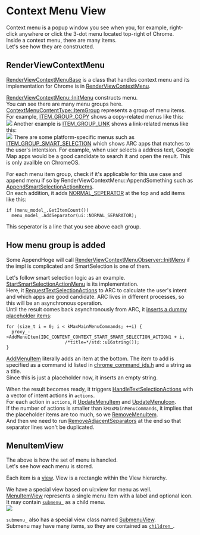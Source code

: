 # Context Menu View

Context menu is a popup window you see when you, for example, right-click anywhere or click the 3-dot menu located top-right of Chrome.  
Inside a context menu, there are many items.  
Let's see how they are constructed.

## RenderViewContextMenu
[RenderViewContextMenuBase](https://source.chromium.org/chromium/chromium/src/+/refs/heads/main:components/renderer_context_menu/render_view_context_menu_base.h) is a class that handles context menu and its implementation for Chrome is in [RenderViewContextMenu](https://source.chromium.org/chromium/chromium/src/+/refs/heads/main:chrome/browser/renderer_context_menu/render_view_context_menu.cc).  

[RenderViewContextMenu::InitMenu](https://source.chromium.org/chromium/chromium/src/+/refs/heads/main:chrome/browser/renderer_context_menu/render_view_context_menu.cc;l=1009;drc=4e8e81f6eeb6969973f3ec97132d80339b92d227) constructs menu.  
You can see there are many menu groups here.  
[ContextMenuContentType::ItemGroup](https://source.chromium.org/chromium/chromium/src/+/refs/heads/main:components/renderer_context_menu/context_menu_content_type.h;l=25-51;drc=4e8e81f6eeb6969973f3ec97132d80339b92d227) represents a group of menu items.  
For example, [ITEM_GROUP_COPY](https://source.chromium.org/chromium/chromium/src/+/refs/heads/main:components/renderer_context_menu/context_menu_content_type.h;l=39;drc=4e8e81f6eeb6969973f3ec97132d80339b92d227) shows a copy-related menus like this:  
![](https://hackmd.io/_uploads/r1hiQsXs3.png)
Another example is [ITEM_GROUP_LINK](https://source.chromium.org/chromium/chromium/src/+/refs/heads/main:components/renderer_context_menu/context_menu_content_type.h;l=29;drc=4e8e81f6eeb6969973f3ec97132d80339b92d227) shows a link-related menus like this:   
![](https://hackmd.io/_uploads/ry-7fiXjh.png)
There are some platform-specific menus such as [ITEM_GROUP_SMART_SELECTION](https://source.chromium.org/chromium/chromium/src/+/refs/heads/main:components/renderer_context_menu/context_menu_content_type.h;l=30;drc=4e8e81f6eeb6969973f3ec97132d80339b92d227) which shows ARC apps that matches to the user's intentsion. For example, when user selects a address text, Google Map apps would be a good candidate to search it and open the result. This is only availble on ChromeOS.  

For each menu item group, check if it's applicable for this use case and append menu if so by RenderViewContextMenu::AppendSomething such as [AppendSmartSelectionActionItems](https://source.chromium.org/chromium/chromium/src/+/refs/heads/main:chrome/browser/renderer_context_menu/render_view_context_menu.cc;l=1733;drc=4e8e81f6eeb6969973f3ec97132d80339b92d227).  
On each addition, it adds [NORMAL_SEPERATOR](https://source.chromium.org/chromium/chromium/src/+/refs/heads/main:ui/base/models/menu_separator_types.h;l=13;drc=4e8e81f6eeb6969973f3ec97132d80339b92d227) at the top and add items like this:  
```cpp=
if (menu_model_.GetItemCount())
  menu_model_.AddSeparator(ui::NORMAL_SEPARATOR);
```
This seperator is a line that you see above each group.

## How menu group is added
Some AppendHoge will call [RenderViewContextMenuObserver::InitMenu](https://source.chromium.org/chromium/chromium/src/+/refs/heads/main:ui/base/models/menu_separator_types.h;l=13;drc=4e8e81f6eeb6969973f3ec97132d80339b92d227) if the impl is complicated and SmartSelection is one of them.  

Let's follow smart selection logic as an example.  
[StartSmartSelectionActionMenu](https://source.chromium.org/chromium/chromium/src/+/refs/heads/main:chrome/browser/chromeos/arc/start_smart_selection_action_menu.cc;l=75;drc=4e8e81f6eeb6969973f3ec97132d80339b92d227) is its implementation.  
Here, it [RequestTextSelectionActions](https://source.chromium.org/chromium/chromium/src/+/refs/heads/main:chrome/browser/chromeos/arc/start_smart_selection_action_menu.cc;l=105;drc=4e8e81f6eeb6969973f3ec97132d80339b92d227) to ARC to calculate the user's intent and which apps are good candidate. ARC lives in different processes, so this will be an asynchronous operation.  
Until the result comes back asynchronously from ARC, it [inserts a dummy placeholder items](https://source.chromium.org/chromium/chromium/src/+/refs/heads/main:chrome/browser/chromeos/arc/start_smart_selection_action_menu.cc;l=118-121;drc=4e8e81f6eeb6969973f3ec97132d80339b92d227):  
```cpp=
for (size_t i = 0; i < kMaxMainMenuCommands; ++i) {
  proxy_->AddMenuItem(IDC_CONTENT_CONTEXT_START_SMART_SELECTION_ACTION1 + i,
                      /*title=*/std::u16string());
}
```
[AddMenuItem](https://source.chromium.org/chromium/chromium/src/+/refs/heads/main:components/renderer_context_menu/render_view_context_menu_base.cc;l=210;drc=4e8e81f6eeb6969973f3ec97132d80339b92d227) literally adds an item at the bottom. The item to add is specified as a command id listed in [chrome_command_ids.h](https://source.chromium.org/chromium/chromium/src/+/refs/heads/main:chrome/app/chrome_command_ids.h;l=478;drc=4e8e81f6eeb6969973f3ec97132d80339b92d227) and a string as a title.  
Since this is just a placeholder now, it inserts an empty string.  

When the result becomes ready, it triggers [HandleTextSelectionActions](https://source.chromium.org/chromium/chromium/src/+/refs/heads/main:chrome/browser/chromeos/arc/start_smart_selection_action_menu.cc;l=173;drc=4e8e81f6eeb6969973f3ec97132d80339b92d227) with a vector of intent actions in `actions`.  
For each action in `actions`, it [UpdateMenuItem](https://source.chromium.org/chromium/chromium/src/+/refs/heads/main:components/renderer_context_menu/render_view_context_menu_proxy.h;l=97;drc=4e8e81f6eeb6969973f3ec97132d80339b92d227) and [UpdateMenuIcon](https://source.chromium.org/chromium/chromium/src/+/refs/heads/main:components/renderer_context_menu/render_view_context_menu_proxy.h;l=103;drc=4e8e81f6eeb6969973f3ec97132d80339b92d227).  
If the number of actions is smaller than `kMaxMainMenuCommands`, it implies that the placeholder items are too much, so we [RemoveMenuItem](https://source.chromium.org/chromium/chromium/src/+/refs/heads/main:components/renderer_context_menu/render_view_context_menu_proxy.h;l=106;drc=4e8e81f6eeb6969973f3ec97132d80339b92d227).  
And then we need to run [RemoveAdjacentSeparators](https://source.chromium.org/chromium/chromium/src/+/refs/heads/main:components/renderer_context_menu/render_view_context_menu_base.cc;l=291;drc=4e8e81f6eeb6969973f3ec97132d80339b92d227) at the end so that separator lines won't be duplicated.  

## MenuItemView
The above is how the set of menu is handled.  
Let's see how each menu is stored.

Each item is a [view](https://source.chromium.org/chromium/chromium/src/+/refs/heads/main:ui/views/view.h). View is a rectangle within the View hierarchy.  

We have a special view based on ui::view for menu as well.  
[MenuItemView](https://source.chromium.org/chromium/chromium/src/+/refs/heads/main:ui/views/controls/menu/menu_item_view.h;l=78;drc=4e8e81f6eeb6969973f3ec97132d80339b92d227) represents a single menu item with a label and optional icon.  
It may contain [`submenu_`](https://source.chromium.org/chromium/chromium/src/+/refs/heads/main:ui/views/controls/menu/menu_item_view.h;l=626;drc=4e8e81f6eeb6969973f3ec97132d80339b92d227) as a child menu.  
![](https://hackmd.io/_uploads/BJOUujmj3.png)

`submenu_` also has a special view class named [SubmenuView](https://source.chromium.org/chromium/chromium/src/+/refs/heads/main:ui/views/controls/menu/submenu_view.h;l=50;drc=4e8e81f6eeb6969973f3ec97132d80339b92d227).  
Submenu may have many items, so they are contained as [`children_`](https://source.chromium.org/chromium/chromium/src/+/refs/heads/main:ui/views/view.h;l=2197;drc=4e8e81f6eeb6969973f3ec97132d80339b92d227).
